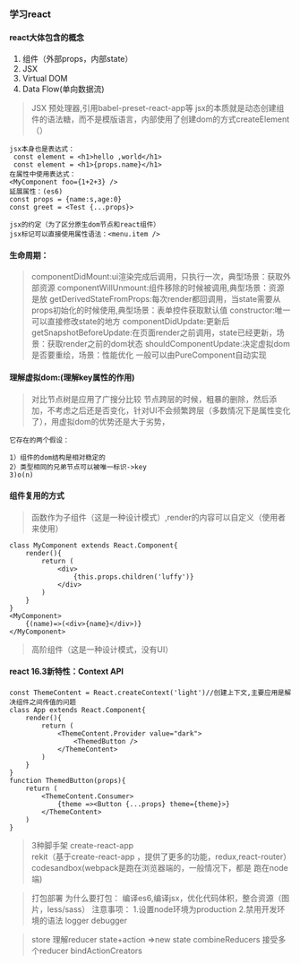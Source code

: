 ### 学习react ###

#### react大体包含的概念
 1. 组件（外部props，内部state）
 2. JSX
 3. Virtual DOM 
 4. Data Flow(单向数据流)

 > JSX 预处理器,引用babel-preset-react-app等
 > jsx的本质就是动态创建组件的语法糖，而不是模版语言，内部使用了创建dom的方式createElement（）
 
 ```
 jsx本身也是表达式：
  const element = <h1>hello ,world</h1>
  const element = <h1>{props.name}</h1>
在属性中使用表达式：
<MyComponent foo={1+2+3} />
延展属性：(es6)
const props = {name:s,age:0}
const greet = <Test {...props}>

jsx的约定（为了区分原生dom节点和react组件）
jsx标记可以直接使用属性语法：<menu.item />

```

#### 生命周期：
> componentDidMount:ui渲染完成后调用，只执行一次，典型场景：获取外部资源
componentWillUnmount:组件移除的时候被调用,典型场景：资源是放
getDerivedStateFromProps:每次render都回调用，当state需要从props初始化的时候使用,典型场景：表单控件获取默认值
constructor:唯一可以直接修改state的地方
componentDidUpdate:更新后
getSnapshotBeforeUpdate:在页面render之前调用，state已经更新，场景：获取render之前的dom状态
shouldComponentUpdate:决定虚拟dom是否要重绘，场景：性能优化
一般可以由PureComponent自动实现

#### 理解虚拟dom:(理解key属性的作用)
>对比节点树是应用了广搜分比较
节点跨层的时候，粗暴的删除，然后添加，不考虑之后还是否变化，针对UI不会频繁跨层（多数情况下是属性变化了），用虚拟dom的优势还是大于劣势，

```
它存在的两个假设：

1）组件的dom结构是相对稳定的
2）类型相同的兄弟节点可以被唯一标识->key
3)o(n)
```

#### 组件复用的方式
> 函数作为子组件（这是一种设计模式）,render的内容可以自定义（使用者来使用）

```
class MyComponent extends React.Component{
    render(){
        return (
            <div>
                {this.props.children('luffy')}
            </div>
        )
    }
}
<MyComponent>
    {(name)=>(<div>{name}</div>)}
</MyComponent>
```
> 高阶组件（这是一种设计模式，没有UI）

#### react 16.3新特性：Context API
```
const ThemeContent = React.createContext('light')//创建上下文,主要应用是解决组件之间传值的问题
class App extends React.Component{
    render(){
        return (
            <ThemeContent.Provider value="dark">
                <ThemedButton />
            </ThemeContent>
        )
    }
}
function ThemedButton(props){
    return (
        <ThemeContent.Consumer>
            {theme =><Button {...props} theme={theme}>}
        </ThemeContent>
    )
}
```




> 3种脚手架
create-react-app   
rekit（基于create-react-app ，提供了更多的功能，redux,react-router）
codesandbox(webpack是跑在浏览器端的，一般情况下，都是
跑在node端)


> 打包部署
为什么要打包：
编译es6,编译jsx，优化代码体积，整合资源（图片，less/sass）
注意事项：
1.设置node环境为production
2.禁用开发环境的语法 logger debugger


> store
理解reducer
state+action =>new state
combineReducers 接受多个reducer
bindActionCreators


